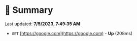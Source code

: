 # 📖 Summary
Last updated: **7/5/2023, 7:49:35 AM**

- `GET` [https://google.com](https://google.com) - **Up** (208ms)

